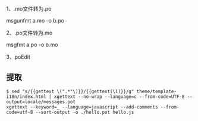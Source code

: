 1、.mo文件转为.po

  msgunfmt a.mo -o b.po

2、.po文件转为.mo

  msgfmt a.po -o b.mo

3、poEdit

## 提取

```shell
$ sed "s/{{gettext \(".*"\)}}/{{gettext(\1)}}/g" theme/template-i18n/index.html | xgettext --no-wrap --language=c --from-code=UTF-8 --output=locale/messages.pot 
xgettext --keyword=_ --language=javascript --add-comments --from-code=utf-8 --sort-output -o ./hello.pot hello.js
```
